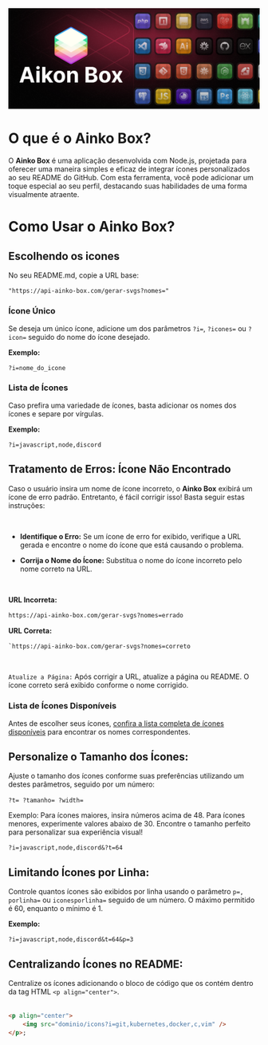 <img src="https://github.com/Cleber-Sanches/Aikon-box/blob/main/.github/banner.svg"/>

# O que é o Ainko Box?
O **Ainko Box** é uma aplicação desenvolvida com Node.js, projetada para oferecer uma maneira simples e eficaz de integrar ícones personalizados ao seu README do GitHub. Com esta ferramenta, você pode adicionar um toque especial ao seu perfil, destacando suas habilidades de uma forma visualmente atraente.

# Como Usar o Ainko Box?
## Escolhendo os icones
No seu README.md, copie a URL base: 
```plaintext
"https://api-ainko-box.com/gerar-svgs?nomes="
```

### Ícone Único
Se deseja um único ícone, adicione um dos parâmetros `?i=`, `?icones=` ou `?icon=` seguido do nome do ícone desejado. 

**Exemplo:**
``` plaintext
?i=nome_do_icone
```

### Lista de Ícones
Caso prefira uma variedade de ícones, basta adicionar os nomes dos ícones e separe por vírgulas. 

**Exemplo:**
``` plaintext
?i=javascript,node,discord
```

## Tratamento de Erros: Ícone Não Encontrado

Caso o usuário insira um nome de ícone incorreto, o **Ainko Box** exibirá um ícone de erro padrão. Entretanto, é fácil corrigir isso! Basta seguir estas instruções:

<br>

-  **Identifique o Erro:** Se um ícone de erro for exibido, verifique a URL gerada e encontre o nome do ícone que está causando o problema.

- **Corrija o Nome do Ícone:** Substitua o nome do ícone incorreto pelo nome correto na URL. 

<br>


**URL Incorreta:** <br>
```html 
https://api-ainko-box.com/gerar-svgs?nomes=errado
```

**URL Correta:**  <br>
```html
`https://api-ainko-box.com/gerar-svgs?nomes=correto
```
<br>

 `Atualize a Página:` Após corrigir a URL, atualize a página ou README. O ícone correto será exibido conforme o nome corrigido.

  

### Lista de Ícones Disponíveis
Antes de escolher seus ícones, [confira a lista completa de ícones disponíveis](lik) para encontrar os nomes correspondentes.

## Personalize o Tamanho dos Ícones:

Ajuste o tamanho dos ícones conforme suas preferências utilizando um destes parâmetros, seguido por um número:

`
?t=
?tamanho=
?width=
`

Exemplo: Para ícones maiores, insira números acima de 48. Para ícones menores, experimente valores abaixo de 30. Encontre o tamanho perfeito para personalizar sua experiência visual!

``` plaintext
?i=javascript,node,discord&?t=64
```


## Limitando Ícones por Linha:

Controle quantos ícones são exibidos por linha usando o parâmetro `p=,` `porlinha=` ou `iconesporlinha=` seguido de um número. O máximo permitido é 60, enquanto o mínimo é 1.

**Exemplo:**

```plaintext
?i=javascript,node,discord&t=64&p=3
```

## Centralizando Ícones no README:

Centralize os ícones adicionando o bloco de código que os contém dentro da tag HTML `<p align="center">`.

```html

<p align="center">
    <img src="dominio/icons?i=git,kubernetes,docker,c,vim" />
</p>;
```

